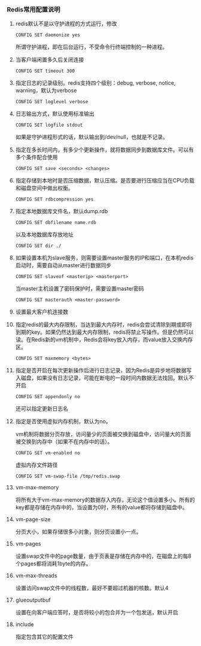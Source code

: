 ### **Redis常用配置说明**

1. redis默认不是以守护进程的方式运行，修改

   `CONFIG SET daemonize yes`

   所谓守护进程，即在后台运行，不受命令行终端控制的一种进程。

2. 当客户端闲置多久后关闭连接

   `CONFIG SET timeout 300`

3. 指定日志的记录级别。redis支持四个级别：debug, verbose, notice, warning，默认为verbose

   `CONFIG SET loglevel verbose`

4. 日志输出方式，默认使用标准输出

   `CONFIG SET logfile stdout`

   如果是守护进程形式的话，默认输出到/dev/null，也就是不记录。

5. 指定在多长时间内，有多少个更新操作，就将数据同步到数据库文件。可以有多个条件配合使用

   `CONFIG SET save <seconds> <changes>`

6. 指定存储到本地时是否压缩数据，默认压缩。是否要进行压缩应当在CPU负载和磁盘空间中做出权衡。

   `CONFIG SET rdbcompression yes`

7. 指定本地数据库文件名，默认dump.rdb

   `CONFIG SET dbfilename name.rdb`

   以及本地数据库存放地址

   `CONFIG SET dir ./`

8. 如果设置本机为slave服务，则需要设置master服务的IP和端口，在本机redis启动时，需要自动从master进行数据同步

   `CONFIG SET slaveof <masterip> <masterport>`

   当master主机设置了密码保护时，需要设置master密码
   
   `CONFIG SET masterauth <master-password>`
   
9. 设置最大客户机连接数

10. 指定redis的最大内存限制，当达到最大内存时，redis会尝试清除到期或即将到期的key。如果仍然达到最大内存限制，redis将禁止写操作。但是仍然可以读。在Redis新的vm机制中，Redis会将key放入内存，而value放入交换内存区。

    `CONFIG SET maxmemory <bytes>`

11. 指定是否开启在每次更新操作后进行日志记录，因为Redis是异步地将数据写入磁盘，如果没有日志记录，可能在断电的一段时间内数据无法找回。默认不开启

    `CONFIG SET appendonly no`

    还可以指定更新日志名

12. 指定是否使用虚拟内存机制，默认为no。

    vm机制将数据分页存放，访问量少的页面被交换到磁盘中，访问量大的页面被交换到内存中（如果不在内存中的话）。

    `CONFIG SET vm-enabled no`

    虚拟内存文件路径

    `CONFIG SET vm-swap-file /tmp/redis.swap`

13. vm-max-memory

    将所有大于vm-max-memory的数据存入内存，无论这个值设置多小。所有的key都是存储在内存中的，当设置为0时，所有的value都将存储到磁盘中。

14. vm-page-size

    分页大小，如果存储很多小对象，则分页设置小一点。

15. vm-pages

    设置swap文件中的page数量，由于页表是存储在内存中的，在磁盘上的每8个pages都将消耗1byte的内存。

16. vm-max-threads

    设置访问swap文件中的线程数，最好不要超过机器的核数。默认4

17. glueoutputbuf

    设置在向客户端应答时，是否将较小的包合并为一个包发送，默认开启

18. include

    指定包含其它的配置文件